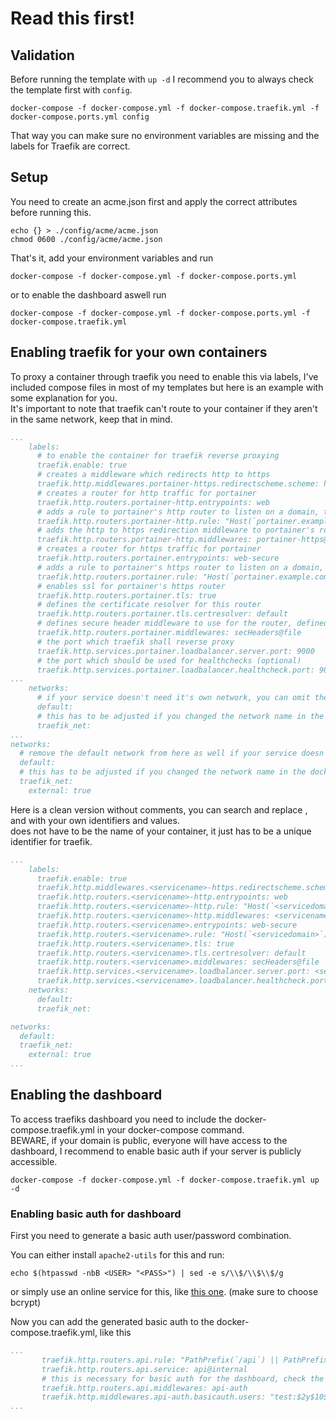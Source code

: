 # Read this first!

## Validation

Before running the template with ```up -d``` I recommend you to always check the template first with ```config```.

```shell
docker-compose -f docker-compose.yml -f docker-compose.traefik.yml -f docker-compose.ports.yml config
```

That way you can make sure no environment variables are missing and the labels for Traefik are correct.

## Setup

You need to create an acme.json first and apply the correct attributes before running this.

```shell
echo {} > ./config/acme/acme.json
chmod 0600 ./config/acme/acme.json
```

That's it, add your environment variables and run 

```shell
docker-compose -f docker-compose.yml -f docker-compose.ports.yml
```

or to enable the dashboard aswell run

```shell
docker-compose -f docker-compose.yml -f docker-compose.ports.yml -f docker-compose.traefik.yml
```

## Enabling traefik for your own containers

To proxy a container through traefik you need to enable this via labels, I've included compose files in most of my templates but here is an example with some explanation for you.  
It's important to note that traefik can't route to your container if they aren't in the same network, keep that in mind.

```yml
...
    labels:
      # to enable the container for traefik reverse proxying
      traefik.enable: true
      # creates a middleware which redirects http to https
      traefik.http.middlewares.portainer-https.redirectscheme.scheme: https
      # creates a router for http traffic for portainer
      traefik.http.routers.portainer-http.entrypoints: web
      # adds a rule to portainer's http router to listen on a domain, this can also be a subdomain or multiple domains
      traefik.http.routers.portainer-http.rule: "Host(`portainer.example.com`)"
      # adds the http to https redirection middleware to portainer's router
      traefik.http.routers.portainer-http.middlewares: portainer-https@docker
      # creates a router for https traffic for portainer
      traefik.http.routers.portainer.entrypoints: web-secure
      # adds a rule to portainer's https router to listen on a domain, this can also be a subdomain or multiple domains
      traefik.http.routers.portainer.rule: "Host(`portainer.example.com`)"
      # enables ssl for portainer's https router
      traefik.http.routers.portainer.tls: true
      # defines the certificate resolver for this router
      traefik.http.routers.portainer.tls.certresolver: default
      # defines secure header middleware to use for the router, defined in config/dynamic.toml
      traefik.http.routers.portainer.middlewares: secHeaders@file
      # the port which traefik shall reverse proxy
      traefik.http.services.portainer.loadbalancer.server.port: 9000
      # the port which should be used for healthchecks (optional)
      traefik.http.services.portainer.loadbalancer.healthcheck.port: 9000
...
    networks:
      # if your service doesn't need it's own network, you can omit the default network
      default:
      # this has to be adjusted if you changed the network name in the docker-compose.yml
      traefik_net:
...
networks:
  # remove the default network from here as well if your service doesn't need it
  default:
  # this has to be adjusted if you changed the network name in the docker-compose.yml
  traefik_net:
    external: true

```

Here is a clean version without comments, you can search and replace <servicename>, <serviceport> and <servicedomain> with your own identifiers and values.  
<servicename> does not have to be the name of your container, it just has to be a unique identifier for traefik.

```yml
...
    labels:
      traefik.enable: true
      traefik.http.middlewares.<servicename>-https.redirectscheme.scheme: https
      traefik.http.routers.<servicename>-http.entrypoints: web
      traefik.http.routers.<servicename>-http.rule: "Host(`<servicedomain>`)"
      traefik.http.routers.<servicename>-http.middlewares: <servicename>-https@docker
      traefik.http.routers.<servicename>.entrypoints: web-secure
      traefik.http.routers.<servicename>.rule: "Host(`<servicedomain>`)"
      traefik.http.routers.<servicename>.tls: true
      traefik.http.routers.<servicename>.tls.certresolver: default
      traefik.http.routers.<servicename>.middlewares: secHeaders@file
      traefik.http.services.<servicename>.loadbalancer.server.port: <serviceport>
      traefik.http.services.<servicename>.loadbalancer.healthcheck.port: <serviceport>
    networks:
      default:
      traefik_net:

networks:
  default:
  traefik_net:
    external: true
...
```

## Enabling the dashboard

To access traefiks dashboard you need to include the docker-compose.traefik.yml in your docker-compose command.  
BEWARE, if your domain is public, everyone will have access to the dashboard, I recommend to enable basic auth if your server is publicly accessible.

```shell
docker-compose -f docker-compose.yml -f docker-compose.traefik.yml up -d
```

### Enabling basic auth for dashboard

First you need to generate a basic auth user/password combination.

You can either install ```apache2-utils``` for this and run:

```shell
echo $(htpasswd -nbB <USER> "<PASS>") | sed -e s/\\$/\\$\\$/g
```

or simply use an online service for this, like [this one](https://hostingcanada.org/htpasswd-generator/). (make sure to choose bcrypt)

Now you can add the generated basic auth to the docker-compose.traefik.yml, like this

```yml
...
       traefik.http.routers.api.rule: "PathPrefix(`/api`) || PathPrefix(`/dashboard`)"
       traefik.http.routers.api.service: api@internal
       # this is necessary for basic auth for the dashboard, check the README first before uncommenting
       traefik.http.routers.api.middlewares: api-auth
       traefik.http.middlewares.api-auth.basicauth.users: "test:$2y$10$EbI9jlFjpPdEAtpG9KRjWeULZP4zl6vyfQThUURfKdJxq4qAPMr5m"
...
```

